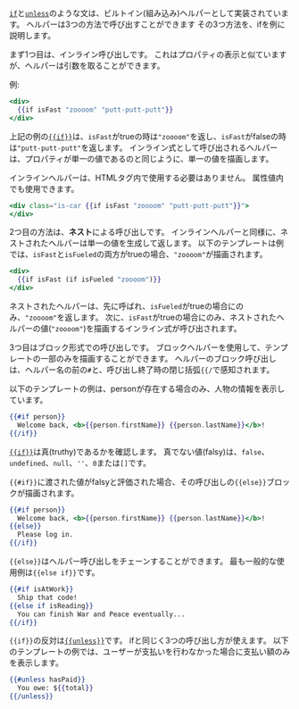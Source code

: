 <!--
Statements like [`if`](https://www.emberjs.com/api/ember/2.16/classes/Ember.Templates.helpers/methods/if?anchor=if)
and [`unless`](https://www.emberjs.com/api/ember/2.16/classes/Ember.Templates.helpers/methods/if?anchor=unless)
are implemented as built-in helpers. Helpers can be invoked three ways, each
of which is illustrated below with conditionals.
-->

[`if`](https://www.emberjs.com/api/ember/2.16/classes/Ember.Templates.helpers/methods/if?anchor=if)と[`unless`](https://www.emberjs.com/api/ember/2.16/classes/Ember.Templates.helpers/methods/if?anchor=unless)のような文は、ビルトイン(組み込み)ヘルパーとして実装されています。
ヘルパーは3つの方法で呼び出すことができます
その3つ方法を、ifを例に説明します。

<!--
The first style of invocation is **inline invocation**. This looks similar to
displaying a property, but helpers accept arguments. For example:
-->

まず1つ目は、インライン呼び出しです。
これはプロパティの表示と似ていますが、ヘルパーは引数を取ることができます。

例:

```handlebars
<div>
  {{if isFast "zoooom" "putt-putt-putt"}}
</div>
```

<!--
[`{{if}}`](https://www.emberjs.com/api/ember/2.16/classes/Ember.Templates.helpers/methods/if?anchor=if)
in this case returns `"zoooom"` when `isFast` is true and
`"putt-putt-putt"` when `isFast` is false. Helpers invoked as inline expressions
render a single value, the same way that properties are a single value.
-->

上記の例の[`{{if}}`](https://www.emberjs.com/api/ember/2.16/classes/Ember.Templates.helpers/methods/if?anchor=if)は、`isFast`がtrueの時は`"zoooom"`を返し、`isFast`がfalseの時は`"putt-putt-putt"`を返します。
インライン式として呼び出されるヘルパーは、プロパティが単一の値であるのと同じように、単一の値を描画します。

<!--
Inline helpers don't need to be used inside HTML tags. They can also be used
inside attribute values:
-->

インラインヘルパーは、HTMLタグ内で使用する必要はありません。
属性値内でも使用できます。

```handlebars
<div class="is-car {{if isFast "zoooom" "putt-putt-putt"}}">
</div>
```

<!--
**Nested invocation** is another way to use a helper. Like inline helpers,
nested helpers generate and return a single value. For example, this template
only renders `"zoooom"` if both `isFast` and `isFueled` are true:
-->

2つ目の方法は、**ネスト**による呼び出しです。
インラインヘルパーと同様に、ネストされたヘルパーは単一の値を生成して返します。
以下のテンプレートは例では、`isFast`と`isFueled`の両方がtrueの場合、`"zoooom"`が描画されます。

```handlebars
<div>
  {{if isFast (if isFueled "zoooom")}}
</div>
```

<!--
The nested helper is called first returning `"zoooom"` only if `isFueled` is
true. Then the inline expression is called, rendering the nested helper's
value (`"zoooom"`) only if `isFast` is true.
-->

ネストされたヘルパーは、先に呼ばれ、`isFueled`がtrueの場合にのみ、`"zoooom"`を返します。
次に、`isFast`がtrueの場合にのみ、ネストされたヘルパーの値(`"zoooom"`)を描画するインライン式が呼び出されます。

<!--
The third form of helper usage is **block invocation**. Use block helpers
to render only part of a template. Block invocation of a helper can be
recognized by the `#` before the helper name, and the closing `{{/` double
curly brace at the end of the invocation.
-->

3つ目はブロック形式での呼び出しです。
ブロックヘルパーを使用して、テンプレートの一部のみを描画することができます。
ヘルパーのブロック呼び出しは、ヘルパー名の前の`#`と、呼び出し終了時の閉じ括弧`{{/`で感知されます。

<!--
For example, this template conditionally shows
properties on `person` only if that it is present:
-->

以下のテンプレートの例は、personが存在する場合のみ、人物の情報を表示しています。

```handlebars
{{#if person}}
  Welcome back, <b>{{person.firstName}} {{person.lastName}}</b>!
{{/if}}
```

<!--
[`{{if}}`](https://www.emberjs.com/api/ember/2.16/classes/Ember.Templates.helpers/methods/if?anchor=if)
checks for truthiness, which means all values except `false`,
`undefined`, `null`, `''`, `0`  or `[]` (i.e., any JavaScript falsy value or an
empty array).
-->

[`{{if}}`](https://www.emberjs.com/api/ember/2.16/classes/Ember.Templates.helpers/methods/if?anchor=if)は真(truthy)であるかを確認します。
真でない値(falsy)は、`false`、`undefined`、`null`、`''`、`0`または`[]`です。

<!--
If a value passed to `{{#if}}` evaluates to falsy, the `{{else}}` block
of that invocation is rendered:
-->

`{{#if}}`に渡された値がfalsyと評価された場合、その呼び出しの`{{else}}`ブロックが描画されます。

```handlebars
{{#if person}}
  Welcome back, <b>{{person.firstName}} {{person.lastName}}</b>!
{{else}}
  Please log in.
{{/if}}
```

<!--
`{{else}}` can chain helper invocation, the most common usecase for this being
`{{else if}}`:
-->

`{{else}}`はヘルパー呼び出しをチェーンすることができます。
最も一般的な使用例は`{{else if}}`です。

```handlebars
{{#if isAtWork}}
  Ship that code!
{{else if isReading}}
  You can finish War and Peace eventually...
{{/if}}
```

<!--
The inverse of `{{if}}` is
[`{{unless}}`](https://www.emberjs.com/api/ember/2.16/classes/Ember.Templates.helpers/methods/if?anchor=unless),
which can be used in the same three styles of invocation. For example, this
template only shows an amount due when the user has not paid:
-->

`{{if}}`の反対は[`{{unless}}`](https://www.emberjs.com/api/ember/2.16/classes/Ember.Templates.helpers/methods/if?anchor=unless)です。
ifと同じく3つの呼び出し方が使えます。
以下のテンプレートの例では、ユーザーが支払いを行わなかった場合に支払い額のみを表示します。

```handlebars
{{#unless hasPaid}}
  You owe: ${{total}}
{{/unless}}
```
